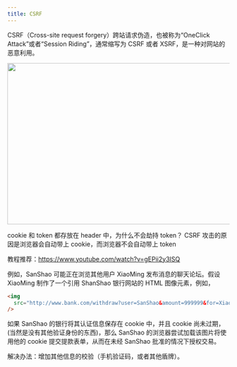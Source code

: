 ```yaml
---
title: CSRF
---
```


CSRF（Cross-site request forgery）跨站请求伪造，也被称为“OneClick Attack”或者“Session Riding”，通常缩写为 CSRF 或者 XSRF，是一种对网站的恶意利用。

<div align="center">
    <img width="640" height="365" src="https://cosmos-x.oss-cn-hangzhou.aliyuncs.com/xwd1jG.png" />
</div>

cookie 和 token 都存放在 header 中，为什么不会劫持 token？ CSRF 攻击的原因是浏览器会自动带上 cookie，而浏览器不会自动带上 token

教程推荐：https://www.youtube.com/watch?v=gEPii2y3ISQ

例如，SanShao 可能正在浏览其他用户 XiaoMing 发布消息的聊天论坛。假设 XiaoMing 制作了一个引用 ShanShao 银行网站的 HTML 图像元素，例如，

```html
<img
  src="http://www.bank.com/withdraw?user=SanShao&amount=999999&for=XiaoMing"
/>
```

如果 SanShao 的银行将其认证信息保存在 cookie 中，并且 cookie 尚未过期，(当然是没有其他验证身份的东西)，那么 SanShao 的浏览器尝试加载该图片将使用他的 cookie 提交提款表单，从而在未经 SanShao 批准的情况下授权交易。

解决办法：增加其他信息的校验（手机验证码，或者其他盾牌）。
